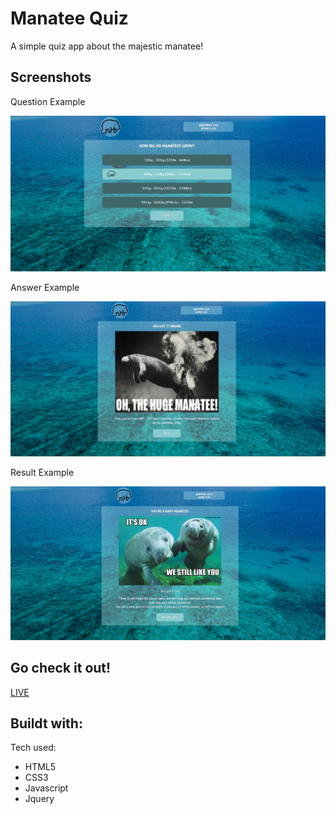 # Manatee Quiz

A simple quiz app about the majestic manatee!

## Screenshots

Question Example

![](app-screenshots/manatee-quiz-question-example.png)

Answer Example

![](app-screenshots/manatee-quiz-question-answer-example.png)

Result Example

![](app-screenshots/manatee-quiz-result.png)


## Go check it out!

[LIVE](https://hp0809.github.io/Manatee-Quiz/)


## Buildt with:
Tech used:
 * HTML5
 * CSS3
 * Javascript
 * Jquery

